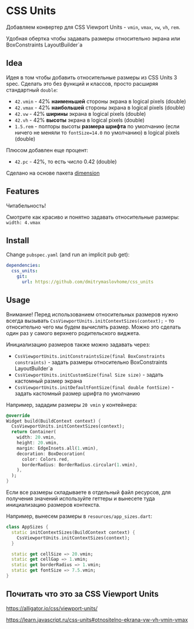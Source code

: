 # CSS Units

Добавляем конвертер для CSS Viewport Units - `vmin`, `vmax`, `vw`, `vh`, `rem`.

Удобная обертка чтобы задавать размеры относительно экрана
или BoxConstraints LayoutBuilder`а

## Idea

Идея в том чтобы добавить относительные размеры из CSS Units 3 spec.
Сделать это без функций и классов, просто расширяя стандартный `double`:

- `42.vmin` - 42% **наименьшей** стороны экрана в logical pixels (double)
- `42.vmax` - 42% **наибольшей** стороны экрана в logical pixels (double)
- `42.vw` - 42% **ширины** экрана в logical pixels (double)
- `42.vh` - 42% **высоты** экрана в logical pixels (double)
- `1.5.rem` - полторы высоты **размера шрифта** по умолчанию (если ничего не меняли то `fontSize=14.0` по умолчанию) в logical pixels (double)

Плюсом добавлен еще процент:

- `42.pc` - 42%, то есть число 0.42  (double)

Сделано на основе пакета [dimension](https://pub.dev/packages/dimension)

## Features

Читабельность!

Смотрите как красиво и понятно задавать относительные размеры: `width: 4.vmax`

## Install

Change `pubspec.yaml` (and run an implicit pub get):

```yaml
dependencies:
  css_units:
    git:
      url: https://github.com/dmitrymaslovhome/css_units
```

## Usage

Внимание! Перед использованием относительных размеров нужно всегда вызывать
`CssViewportUnits.initContextSizes(context);` - то относительно чего мы будем
вычислять размер. Можно это сделать один раз у самого верхнего родительского виджета.

Инициализацию размеров также можно задавать через:

- `CssViewportUnits.initConstraintsSize(final BoxConstraints constraints)` - задать размеры относительно BoxConstraints LayoutBuilder`а
- `CssViewportUnits.initCustomSize(final Size size)` - задать кастомный размер экрана
- `CssViewportUnits.initDefaultFontSize(final double fontSize)` - задать кастомный размер шрифта по умолчанию

Например, зададим размеры `20 vmin` у контейнера:

```dart
@override
Widget build(BuildContext context) {
  CssViewportUnits.initContextSizes(context);
  return Container(
    width: 20.vmin,
    height: 20.vmin,
    margin: EdgeInsets.all(1.vmin),
    decoration: BoxDecoration(
      color: Colors.red,
      borderRadius: BorderRadius.circular(1.vmin),
    ),
  );
}
```

Если все размеры складываете в отдельный файл ресурсов, для получения
значений используйте геттеры и вынесете туда инициализацию размеров контекста.

Например, вынесем размеры в `resources/app_sizes.dart`:

```dart
class AppSizes {
  static initContextSizes(BuildContext context) {
    CssViewportUnits.initContextSizes(context);
  }

  static get cellSize => 20.vmin;
  static get cellGap => 1.vmin;
  static get borderRadius => 1.vmin;
  static get fontSize => 7.5.vmin;
}
```

## Почитать что это за CSS Viewport Units

https://alligator.io/css/viewport-units/

https://learn.javascript.ru/css-units#otnositelno-ekrana-vw-vh-vmin-vmax
